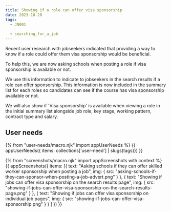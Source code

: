 ```yaml
---
title: Showing if a role can offer visa sponsorship 
date: 2023-10-20
tags:
  - JN001
  
  - searching_for_a_job
---
```


Recent user research with jobseekers indicated that providing a way to know if a role could offer them visa sponsorship would be beneficial.

To help this, we are now asking schools when posting a role if visa sponsorship is available or not.

We use this information to indicate to jobseekers in the search results if a role can offer sponsorship. This information is now included in the summary list for each roles so candidates can see if the course has visa sponsorship available or not.

We will also show if 'Visa sponsorship' is available when viewing a role in the initial summary list alongside job role, key stage, working pattern, contract type and salary.

## User needs

{% from "user-needs/macro.njk" import appUserNeeds %}
{{ appUserNeeds({ items: collections['user-need'] | slugs(tags)}) }}

{% from "screenshots/macro.njk" import appScreenshots with context %}
{{ appScreenshots({
  items: [{
    text: "Asking schools if they can offer skilled worker sponsorship when posting a job",
    img: { src: "asking-schools-if-they-can-sponsor-when-posting-a-job-advert.png" }
  },
  {
    text: "Showing if jobs can offer visa sponsorship on the search results page",
    img: { src: "showing-if-jobs-can-offer-visa-sponsorship-on-the-search-results-page.png" }
  },
  {
    text: "Showing if jobs can offer visa sponsorship on individual job pages",
    img: { src: "showing-if-jobs-can-offer-visa-sponsorship.png" }
  }
  ]
}) }}
